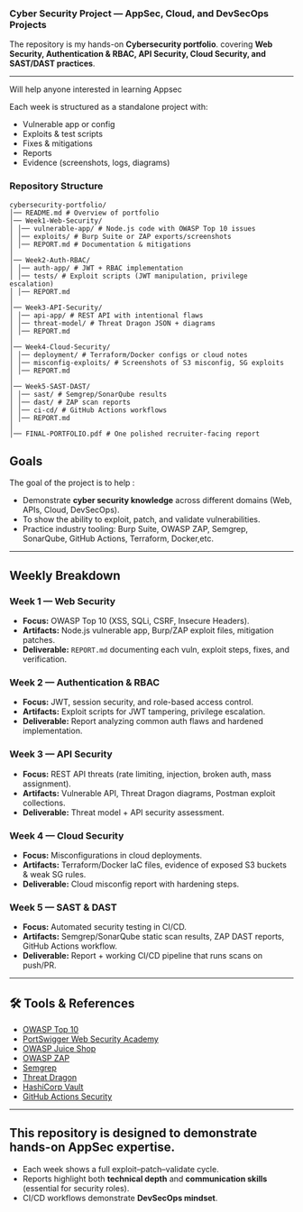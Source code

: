### Cyber Security Project — AppSec, Cloud, and DevSecOps Projects

The repository is my hands-on **Cybersecurity portfolio**. covering **Web Security, Authentication & RBAC, API Security, Cloud Security, and SAST/DAST practices**.  



---

Will help anyone interested in learning Appsec

Each week is structured as a standalone project with:  
- Vulnerable app or config  
- Exploits & test scripts  
- Fixes & mitigations  
- Reports  
- Evidence (screenshots, logs, diagrams)  

### Repository Structure

```
cybersecurity-portfolio/
│── README.md # Overview of portfolio
│── Week1-Web-Security/
│ │── vulnerable-app/ # Node.js code with OWASP Top 10 issues
│ │── exploits/ # Burp Suite or ZAP exports/screenshots
│ │── REPORT.md # Documentation & mitigations
│
│── Week2-Auth-RBAC/
│ │── auth-app/ # JWT + RBAC implementation
│ │── tests/ # Exploit scripts (JWT manipulation, privilege escalation)
│ │── REPORT.md
│
│── Week3-API-Security/
│ │── api-app/ # REST API with intentional flaws
│ │── threat-model/ # Threat Dragon JSON + diagrams
│ │── REPORT.md
│
│── Week4-Cloud-Security/
│ │── deployment/ # Terraform/Docker configs or cloud notes
│ │── misconfig-exploits/ # Screenshots of S3 misconfig, SG exploits
│ │── REPORT.md
│
│── Week5-SAST-DAST/
│ │── sast/ # Semgrep/SonarQube results
│ │── dast/ # ZAP scan reports
│ │── ci-cd/ # GitHub Actions workflows
│ │── REPORT.md
│
│── FINAL-PORTFOLIO.pdf # One polished recruiter-facing report
```
##  Goals

The goal of the project is to help :

- Demonstrate **cyber security knowledge** across different domains (Web, APIs, Cloud, DevSecOps).  
- To show the ability to exploit, patch, and validate vulnerabilities.  
- Practice industry tooling: Burp Suite, OWASP ZAP, Semgrep, SonarQube, GitHub Actions, Terraform, Docker,etc.  

---

##  Weekly Breakdown

###  Week 1 — Web Security
- **Focus:** OWASP Top 10 (XSS, SQLi, CSRF, Insecure Headers).  
- **Artifacts:** Node.js vulnerable app, Burp/ZAP exploit files, mitigation patches.  
- **Deliverable:** `REPORT.md` documenting each vuln, exploit steps, fixes, and verification.

###  Week 2 — Authentication & RBAC
- **Focus:** JWT, session security, and role-based access control.  
- **Artifacts:** Exploit scripts for JWT tampering, privilege escalation.  
- **Deliverable:** Report analyzing common auth flaws and hardened implementation.

###  Week 3 — API Security
- **Focus:** REST API threats (rate limiting, injection, broken auth, mass assignment).  
- **Artifacts:** Vulnerable API, Threat Dragon diagrams, Postman exploit collections.  
- **Deliverable:** Threat model + API security assessment.

###  Week 4 — Cloud Security
- **Focus:** Misconfigurations in cloud deployments.  
- **Artifacts:** Terraform/Docker IaC files, evidence of exposed S3 buckets & weak SG rules.  
- **Deliverable:** Cloud misconfig report with hardening steps.

###  Week 5 — SAST & DAST
- **Focus:** Automated security testing in CI/CD.  
- **Artifacts:** Semgrep/SonarQube static scan results, ZAP DAST reports, GitHub Actions workflow.  
- **Deliverable:** Report + working CI/CD pipeline that runs scans on push/PR.

---



## 🛠️ Tools & References

- [OWASP Top 10](https://owasp.org/www-project-top-ten/)  
- [PortSwigger Web Security Academy](https://portswigger.net/web-security)  
- [OWASP Juice Shop](https://owasp.org/www-project-juice-shop/)  
- [OWASP ZAP](https://www.zaproxy.org/)  
- [Semgrep](https://semgrep.dev/)  
- [Threat Dragon](https://owasp.org/www-project-threat-dragon/)  
- [HashiCorp Vault](https://developer.hashicorp.com/vault/docs)  
- [GitHub Actions Security](https://docs.github.com/en/actions/security-guides/security-hardening-for-github-actions)  

---

## This repository is designed to **demonstrate hands-on AppSec expertise**.  
- Each week shows a full exploit–patch–validate cycle.  
- Reports highlight both **technical depth** and **communication skills** (essential for security roles).  
- CI/CD workflows demonstrate **DevSecOps mindset**.  


